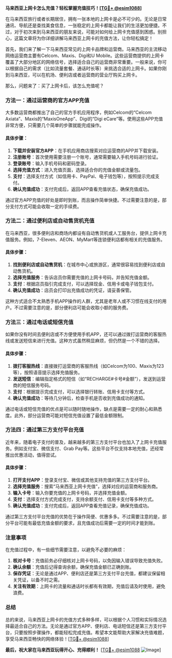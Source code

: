 **马来西亚上网卡怎么充值？轻松掌握充值技巧！[[TG💪+ @esim1088](https://t.me/s/esim1088)]**

在马来西亚旅行或者长期居住，拥有一张本地的上网卡是必不可少的。无论是日常通讯、导航还是查找美食信息，一张稳定的上网卡都能让我们的生活更加便捷。不过，对于初次来到马来西亚的朋友来说，可能对如何给上网卡充值感到困惑。别担心，这篇文章将为你详细讲解马来西亚上网卡的充值方法，让你轻松搞定！

首先，我们来了解一下马来西亚常见的上网卡品牌和运营商。马来西亚的主流移动网络运营商主要有Celcom、Maxis、Digi和U Mobile。这些运营商提供的上网卡覆盖了大部分地区的网络信号，选择适合自己的运营商非常重要。一般来说，你可以根据自己的需求（比如流量套餐、通话时长等）来挑选合适的上网卡。如果你刚到马来西亚，可以在机场、便利店或者运营商的营业厅购买上网卡。

那么，问题来了：买了上网卡后，该怎么充值呢？

### 方法一：通过运营商的官方APP充值

大多数运营商都推出了自己的官方手机应用程序，例如Celcom的“Celcom Axiata”、Maxis的“MaxisOneApp”、Digi的“Digi eCare”等。使用这些APP充值非常方便，只需要几个简单的步骤就能完成操作。

#### 具体步骤：
1. **下载并安装官方APP**：在手机应用商店搜索对应运营商的APP并下载安装。
2. **注册账号**：首次使用需要注册一个账号，通常需要输入手机号码进行验证。
3. **登录账号**：输入手机号码和密码登录。
4. **选择充值方式**：进入充值页面，选择适合你的充值金额或流量包。
5. **支付**：选择支付方式（如信用卡、PayPal、电子钱包等），按照提示完成支付。
6. **确认充值成功**：支付完成后，返回APP查看充值状态，确保充值成功。

通过官方APP充值的好处是即时到账，而且操作简单快捷。不过需要注意的是，部分支付方式可能会收取一定的手续费。

### 方法二：通过便利店或自动售货机充值

在马来西亚，很多便利店和商场内都设有自动售货机或人工服务台，提供上网卡充值服务。例如，7-Eleven、AEON、MyMart等连锁便利店都有相关的充值服务。

#### 具体步骤：
1. **找到便利店或自动售货机**：在城市中心或旅游区，通常很容易找到便利店或自动售货机。
2. **选择充值服务**：告诉店员你需要充值的上网卡号码，并告知充值金额。
3. **支付**：根据店员指引完成支付，可以选择现金、信用卡或电子钱包支付。
4. **确认充值成功**：店员会打印出充值成功的凭证，请妥善保管。

这种方式适合不太熟悉手机APP操作的人群，尤其是老年人或不习惯在线支付的用户。不过需要注意的是，部分便利店可能会收取小额的服务费。

### 方法三：通过电话或短信充值

如果你没有时间去便利店或不方便使用手机APP，还可以通过拨打运营商的客服热线或发送短信来进行充值。这种方式虽然稍显麻烦，但仍然是一个不错的选择。

#### 具体步骤：
1. **拨打客服热线**：直接拨打运营商的客服热线（如Celcom为100、Maxis为123等），按照语音提示选择充值服务。
2. **发送短信**：编辑指定格式的短信（如“RECHARGE#卡号#金额”），发送到运营商的短信服务号码。
3. **支付**：根据提示完成支付，可以选择银行转账、信用卡支付等方式。
4. **确认充值成功**：等待几分钟后，检查手机是否收到充值成功的通知。

通过电话或短信充值的优点是可以随时随地操作，缺点是需要一定的耐心和熟悉度。此外，部分运营商可能对短信充值设置了最低金额限制。

### 方法四：通过第三方支付平台充值

近年来，随着电子支付的普及，越来越多的第三方支付平台也加入了上网卡充值服务。例如支付宝、微信支付、Grab Pay等。这些平台不仅支持本地充值，还经常推出优惠活动，值得尝试。

#### 具体步骤：
1. **打开支付APP**：登录支付宝、微信或其他支持充值的第三方支付平台。
2. **选择充值服务**：搜索“马来西亚上网卡充值”，选择对应的运营商和服务商。
3. **输入卡号**：输入你要充值的上网卡号码，并选择充值金额。
4. **支付**：选择支付方式完成支付，支持余额支付、信用卡支付等多种方式。
5. **确认充值成功**：支付完成后，返回APP查看充值记录，确保充值成功。

通过第三方支付平台充值的优势在于操作简便、优惠多多。不过需要注意的是，部分平台可能有最低充值金额的要求，且充值成功后需要一定的时间才能到账。

### 注意事项

在充值过程中，有一些细节需要注意，以避免不必要的麻烦：

1. **核对卡号**：充值前务必仔细核对上网卡号码，以免因输入错误导致充值失败。
2. **确认余额**：充值后记得查询余额，确保充值金额已正确到账。
3. **保存凭证**：无论是通过APP、便利店还是第三方支付平台充值，都建议保留相关凭证，以备不时之需。
4. **关注有效期**：上网卡的流量和通话时长都有有效期，充值后请及时使用，避免浪费。

### 总结

总的来说，马来西亚上网卡的充值方式多种多样，可以根据个人习惯和实际情况选择最适合自己的方法。无论是通过官方APP、便利店、电话短信还是第三方支付平台，只要按照步骤操作，都能轻松完成充值。希望本文能帮助大家解决充值难题，享受马来西亚畅快的网络体验！[[TG💪+ @esim1088](https://t.me/s/esim1088)]

**最后，祝大家在马来西亚玩得开心、充得顺利！** [[TG💪+ @esim1088](https://t.me/s/esim1088) ![Image](https://i.postimg.cc/4NQfJmqS/Snipaste-2025-05-13-00-14-12.png)]